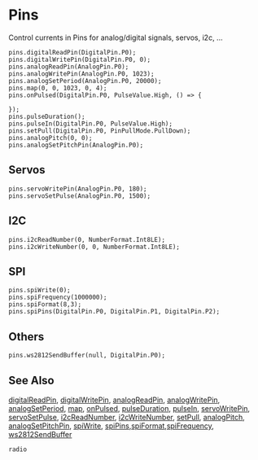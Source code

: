# Pins

Control currents in Pins for analog/digital signals, servos, i2c, ...

```cards
pins.digitalReadPin(DigitalPin.P0);
pins.digitalWritePin(DigitalPin.P0, 0);
pins.analogReadPin(AnalogPin.P0);
pins.analogWritePin(AnalogPin.P0, 1023);
pins.analogSetPeriod(AnalogPin.P0, 20000);
pins.map(0, 0, 1023, 0, 4);
pins.onPulsed(DigitalPin.P0, PulseValue.High, () => {
    
});
pins.pulseDuration();
pins.pulseIn(DigitalPin.P0, PulseValue.High);
pins.setPull(DigitalPin.P0, PinPullMode.PullDown);
pins.analogPitch(0, 0);
pins.analogSetPitchPin(AnalogPin.P0);
```

## Servos

```cards
pins.servoWritePin(AnalogPin.P0, 180);
pins.servoSetPulse(AnalogPin.P0, 1500);
```

## I2C

```cards
pins.i2cReadNumber(0, NumberFormat.Int8LE);
pins.i2cWriteNumber(0, 0, NumberFormat.Int8LE);
```

## SPI

```cards
pins.spiWrite(0);
pins.spiFrequency(1000000);
pins.spiFormat(8,3);
pins.spiPins(DigitalPin.P0, DigitalPin.P1, DigitalPin.P2);
```

## Others

```cards
pins.ws2812SendBuffer(null, DigitalPin.P0);
```

## See Also

[digitalReadPin](/reference/pins/digital-read-pin), [digitalWritePin](/reference/pins/digital-write-pin), [analogReadPin](/reference/pins/analog-read-pin), [analogWritePin](/reference/pins/analog-write-pin), [analogSetPeriod](/reference/pins/analog-set-period), [map](/reference/pins/map), [onPulsed](/reference/pins/on-pulsed), [pulseDuration](/reference/pins/pulse-duration), [pulseIn](/reference/pins/pulse-in), [servoWritePin](/reference/pins/servo-write-pin), [servoSetPulse](/reference/pins/servo-set-pulse), [i2cReadNumber](/reference/pins/i2c-read-number), [i2cWriteNumber](/reference/pins/i2c-write-number), [setPull](/reference/pins/set-pull), [analogPitch](/reference/pins/analog-pitch), [analogSetPitchPin](/reference/pins/analog-set-pitch-pin), [spiWrite](/reference/pins/spi-write),
[spiPins](/reference/pins/spi-pins),[spiFormat](/reference/pins/spi-format),[spiFrequency](/reference/pins/spi-frequency),
[ws2812SendBuffer](/reference/pins/ws2812-send-buffer)

```package
radio
```